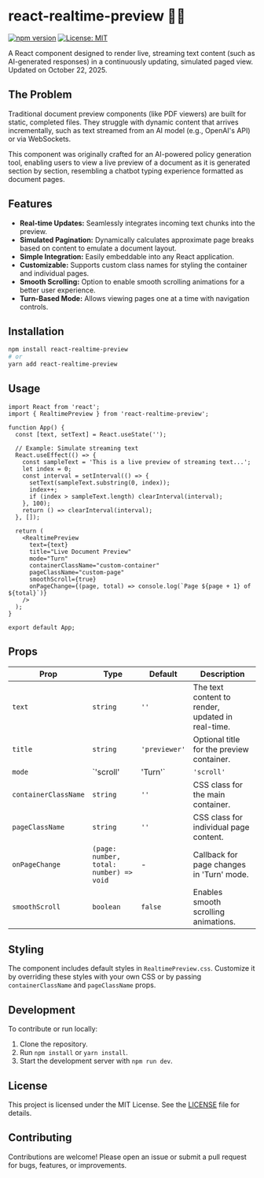 # react-realtime-preview 📄✨

[![npm version](https://img.shields.io/npm/v/react-realtime-preview.svg?style=flat-square)](https://www.npmjs.com/package/react-realtime-preview)
[![License: MIT](https://img.shields.io/badge/License-MIT-yellow.svg?style=flat-square)](https://opensource.org/licenses/MIT)

A React component designed to render live, streaming text content (such as AI-generated responses) in a continuously updating, simulated paged view. Updated on October 22, 2025.

## The Problem

Traditional document preview components (like PDF viewers) are built for static, completed files. They struggle with dynamic content that arrives incrementally, such as text streamed from an AI model (e.g., OpenAI's API) or via WebSockets.

This component was originally crafted for an AI-powered policy generation tool, enabling users to view a live preview of a document as it is generated section by section, resembling a chatbot typing experience formatted as document pages.

## Features

- **Real-time Updates:** Seamlessly integrates incoming text chunks into the preview.
- **Simulated Pagination:** Dynamically calculates approximate page breaks based on content to emulate a document layout.
- **Simple Integration:** Easily embeddable into any React application.
- **Customizable:** Supports custom class names for styling the container and individual pages.
- **Smooth Scrolling:** Option to enable smooth scrolling animations for a better user experience.
- **Turn-Based Mode:** Allows viewing pages one at a time with navigation controls.

## Installation

```bash
npm install react-realtime-preview
# or
yarn add react-realtime-preview
```

## Usage

```tsx
import React from 'react';
import { RealtimePreview } from 'react-realtime-preview';

function App() {
  const [text, setText] = React.useState('');

  // Example: Simulate streaming text
  React.useEffect(() => {
    const sampleText = 'This is a live preview of streaming text...';
    let index = 0;
    const interval = setInterval(() => {
      setText(sampleText.substring(0, index));
      index++;
      if (index > sampleText.length) clearInterval(interval);
    }, 100);
    return () => clearInterval(interval);
  }, []);

  return (
    <RealtimePreview
      text={text}
      title="Live Document Preview"
      mode="Turn"
      containerClassName="custom-container"
      pageClassName="custom-page"
      smoothScroll={true}
      onPageChange={(page, total) => console.log(`Page ${page + 1} of ${total}`)}
    />
  );
}

export default App;
```

## Props

| Prop              | Type             | Default       | Description                                      |
|-------------------|------------------|---------------|--------------------------------------------------|
| `text`            | `string`         | `''`          | The text content to render, updated in real-time.|
| `title`           | `string`         | `'previewer'` | Optional title for the preview container.        |
| `mode`            | `'scroll' | 'Turn'` | `'scroll'`    | Viewing mode: continuous scroll or page-by-page. |
| `containerClassName` | `string`     | `''`          | CSS class for the main container.                |
| `pageClassName`   | `string`         | `''`          | CSS class for individual page content.           |
| `onPageChange`    | `(page: number, total: number) => void` | -         | Callback for page changes in 'Turn' mode.        |
| `smoothScroll`    | `boolean`        | `false`       | Enables smooth scrolling animations.             |

## Styling

The component includes default styles in `RealtimePreview.css`. Customize it by overriding these styles with your own CSS or by passing `containerClassName` and `pageClassName` props.

## Development

To contribute or run locally:

1. Clone the repository.
2. Run `npm install` or `yarn install`.
3. Start the development server with `npm run dev`.

## License

This project is licensed under the MIT License. See the [LICENSE](LICENSE) file for details.

## Contributing

Contributions are welcome! Please open an issue or submit a pull request for bugs, features, or improvements.